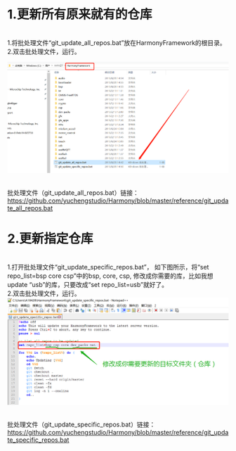 # 1.更新所有原来就有的仓库
<br/>1.将批处理文件“git_update_all_repos.bat”放在HarmonyFramework的根目录。
<br/>2.双击批处理文件，运行。

![image](https://github.com/yuchengstudio/Harmony/blob/master/reference/harmony_update_001.png)

<br/>批处理文件（git_update_all_repos.bat）链接：
<br/>https://github.com/yuchengstudio/Harmony/blob/master/reference/git_update_all_repos.bat

# 2.更新指定仓库
<br/>1.打开批处理文件“git_update_specific_repos.bat”， 如下图所示，将“set repo_list=bsp core csp”中的bsp, core, csp, 修改成你需要的库，比如我想update “usb”的库，只要改成“set repo_list=usb”就好了。
<br/>2.双击批处理文件，运行。
![image](https://github.com/yuchengstudio/Harmony/blob/master/reference/harmony_update_003.png)

<br/>批处理文件（git_update_specific_repos.bat）链接：
<br/>https://github.com/yuchengstudio/Harmony/blob/master/reference/git_update_specific_repos.bat




